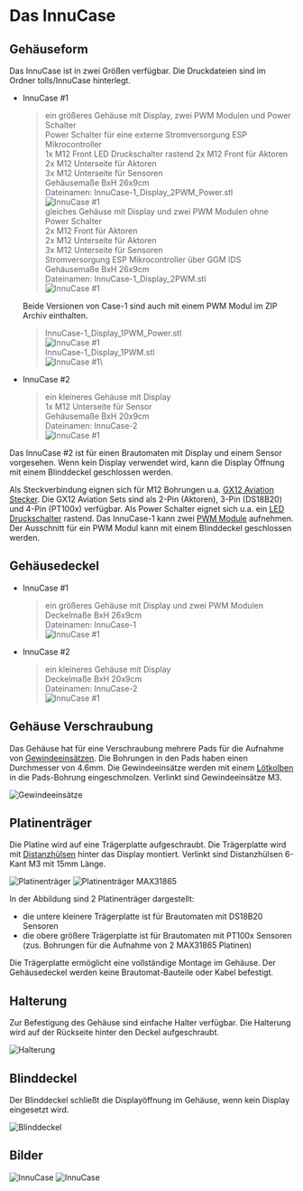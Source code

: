 # Das InnuCase

## Gehäuseform

Das InnuCase ist in zwei Größen verfügbar. Die Druckdateien sind im Ordner tolls/InnuCase hinterlegt.

* InnuCase #1
    > ein größeres Gehäuse mit Display, zwei PWM Modulen und Power Schalter\
    > Power Schalter für eine externe Stromversorgung ESP Mikrocontroller\
    > 1x M12 Front LED Druckschalter rastend
    > 2x M12 Front für Aktoren\
    > 2x M12 Unterseite für Aktoren\
    > 3x M12 Unterseite für Sensoren\
    > Gehäusemaße BxH 26x9cm\
    > Dateinamen: InnuCase-1_Display_2PWM_Power.stl\
    ![InnuCase #1](/docs/img/Case-1_Display_2PWM_Power.jpg)\
    > gleiches Gehäuse mit Display und zwei PWM Modulen ohne Power Schalter\
    > 2x M12 Front für Aktoren\
    > 2x M12 Unterseite für Aktoren\
    > 3x M12 Unterseite für Sensoren\
    > Stromversorgung ESP Mikrocontroller über GGM IDS\
    > Gehäusemaße BxH 26x9cm\
    > Dateinamen: InnuCase-1_Display_2PWM.stl\
    ![InnuCase #1](/docs/img/Case-1_Display_2PWM.jpg)

    Beide Versionen von Case-1 sind auch mit einem PWM Modul im ZIP Archiv einthalten.
    > InnuCase-1_Display_1PWM_Power.stl\
    ![InnuCase #1](/docs/img/Case-1_Display_1PWM_Power.jpg)\
    > InnuCase-1_Display_1PWM.stl\
    ![InnuCase #1](/docs/img/Case-1_Display_1PWM.jpg)\

* InnuCase #2
    > ein kleineres Gehäuse mit Display\
    > 1x M12 Unterseite für Sensor\
    > Gehäusemaße BxH 20x9cm\
    > Dateinamen: InnuCase-2\
    ![InnuCase #1](/docs/img/Case-2_Display.jpg)

Das InnuCase #2 ist für einen Brautomaten mit Display und einem Sensor vorgesehen. Wenn kein Display verwendet wird, kann die Display Öffnung mit einem Blinddeckel geschlossen werden.

Als Steckverbindung eignen sich für M12 Bohrungen u.a. [GX12 Aviation Stecker](https://www.amazon.de/dp/B0C6SJK1KZ/?coliid=I25GPP716VQUBU&colid=I7GQB171JGLX&psc=1&ref_=cm_sw_r_cp_ud_lstpd_6Z58FR08HC6VACCZPY83). Die GX12 Aviation Sets sind als 2-Pin (Aktoren), 3-Pin (DS18B20) und 4-Pin (PT100x) verfügbar.
Als Power Schalter eignet sich u.a. ein [LED Druckschalter](https://www.amazon.de/dp/B09WXPJQN3?psc=1&ref=ppx_yo2ov_dt_b_product_details) rastend. Das InnuCase-1 kann zwei [PWM Module](https://www.amazon.de/dp/B0B7X6Z34Z/?coliid=I1KLJXGJL47O5M&colid=I7GQB171JGLX&psc=1&ref_=cm_sw_r_cp_ud_lstpd_56603DDHC44WFNJ0BFM4) aufnehmen. Der Ausschnitt für ein PWM Modul kann mit einem Blinddeckel geschlossen werden.

## Gehäusedeckel

* InnuCase #1
    > ein größeres Gehäuse mit Display und zwei PWM Modulen\
    > Deckelmaße BxH 26x9cm\
    > Dateinamen: InnuCase-1\
    ![InnuCase #1](/docs/img/Deckel-1_Display_2PWM.jpg)
* InnuCase #2
    > ein kleineres Gehäuse mit Display\
    > Deckelmaße BxH 20x9cm\
    > Dateinamen: InnuCase-2\
    ![InnuCase #1](/docs/img/Deckel-2_Display.jpg)

## Gehäuse Verschraubung

Das Gehäuse hat für eine Verschraubung mehrere Pads für die Aufnahme von [Gewindeeinsätzen](https://www.amazon.de/dp/B0BZVGQ91H/?coliid=I1EM9CS796PWGZ&colid=I7GQB171JGLX&psc=1&ref_=cm_sw_r_cp_ud_lstpd_64ER38VQR1H02DJ4WZ4A). Die Bohrungen in den Pads haben einen Durchmesser von 4.6mm. Die Gewindeeinsätze werden mit einem [Lötkolben](https://www.amazon.de/gp/product/B0CDBSGSXY/ref=ppx_yo_dt_b_search_asin_title?ie=UTF8&th=1) in die Pads-Bohrung eingeschmolzen. Verlinkt sind Gewindeeinsätze M3.

![Gewindeeinsätze](/docs/img/Gewindeeinsätze.jpg)

## Platinenträger

Die Platine wird auf eine Trägerplatte aufgeschraubt. Die Trägerplatte wird mit [Distanzhülsen](https://www.reichelt.de/distanzhuelsen-metall-6-kant-m3-15mm-da-15mm-p7018.html?CCOUNTRY=445&LANGUAGE=de&trstct=pos_0&nbc=1&&r=1) hinter das Display montiert. Verlinkt sind Distanzhülsen 6-Kant M3 mit 15mm Länge.

![Platinenträger](/docs/img/Platinenträger-1.jpg) ![Platinenträger MAX31865](/docs/img/Platinenträger-2.jpg)

In der Abbildung sind 2 Platinenträger dargestellt:

* die untere kleinere Trägerplatte ist für Brautomaten mit DS18B20 Sensoren
* die obere größere Trägerplatte ist für Brautomaten mit PT100x Sensoren (zus. Bohrungen für die Aufnahme von 2 MAX31865 Platinen)

Die Trägerplatte ermöglicht eine vollständige Montage im Gehäuse. Der Gehäusedeckel werden keine Brautomat-Bauteile oder Kabel befestigt.

## Halterung

Zur Befestigung des Gehäuse sind einfache Halter verfügbar. Die Halterung wird auf der Rückseite hinter den Deckel aufgeschraubt.

![Halterung](/docs/img/Halterung.jpg)

## Blinddeckel

Der Blinddeckel schließt die Displayöffnung im Gehäuse, wenn kein Display eingesetzt wird.

![Blinddeckel](/docs/img/Blinddeckel.jpg)

## Bilder

![InnuCase](/docs/img/brautomat_01.jpg)
![InnuCase](/docs/img/brautomat_02.jpg)

